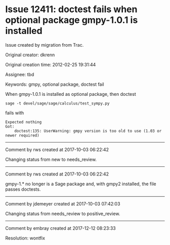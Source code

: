 # Issue 12411: doctest fails when optional package gmpy-1.0.1 is installed

Issue created by migration from Trac.

Original creator: dkrenn

Original creation time: 2012-02-25 19:31:44

Assignee: tbd

Keywords: gmpy, optional package, doctest fail

When gmpy-1.0.1 is installed as optional package, then doctest

```
sage -t devel/sage/sage/calculus/test_sympy.py
```

fails with

```
Expected nothing
Got:
    doctest:135: UserWarning: gmpy version is too old to use (1.03 or newer required)
```




---

Comment by rws created at 2017-10-03 06:22:42

Changing status from new to needs_review.


---

Comment by rws created at 2017-10-03 06:22:42

gmpy-1.* no longer is a Sage package and, with gmpy2 installed, the file passes doctests.


---

Comment by jdemeyer created at 2017-10-03 07:42:03

Changing status from needs_review to positive_review.


---

Comment by embray created at 2017-12-12 08:23:33

Resolution: wontfix
